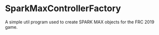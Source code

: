 # SparkMaxControllerFactory
A simple util program used to create SPARK MAX objects for the FRC 2019 game.
